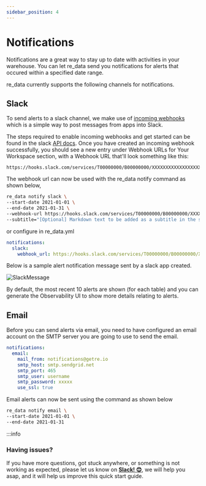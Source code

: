 ```yaml
---
sidebar_position: 4
---
```


# Notifications

Notifications are a great way to stay up to date with activities in your warehouse. You can let re_data send you notifications for alerts that occured within a specified date range.

re_data currently supports the following channels for notifications.

## Slack
To send alerts to a slack channel, we make use of [incoming webhooks](https://api.slack.com/messaging/webhooks) which is a simple way to post messages from apps into Slack.

The steps required to enable incoming webhooks and get started can be found in the slack [API docs](https://api.slack.com/messaging/webhooks#enable_webhooks). Once you have created an incoming webhook successfully, you should see a new entry under Webhook URLs for Your Workspace section, with a Webhook URL that'll look something like this:
```
https://hooks.slack.com/services/T00000000/B00000000/XXXXXXXXXXXXXXXXXXXXXXXX
```

The webhook url can now be used with the re_data notify command as shown below,

```bash
re_data notify slack \
--start-date 2021-01-01 \
--end-date 2021-01-31 \
--webhook-url https://hooks.slack.com/services/T00000000/B00000000/XXXXXXXXXXXXXXXXXXXXXXXX \
--subtitle="[Optional] Markdown text to be added as a subtitle in the slack message generated"
```

or configure in re_data.yml

```yaml title="~/.re_data/re_data.yml"
notifications:
  slack:
    webhook_url: https://hooks.slack.com/services/T00000000/B00000000/XXXXXXXXXXXXXXXXXXXXXXXX
```

Below is a sample alert notification message sent by a slack app created.

![SlackMessage](/screenshots/notifications/slack_notification_message.png)

By default, the most recent 10 alerts are shown (for each table) and you can generate the Observability UI to show more details relating to alerts.

## Email

Before you can send alerts via email, you need to have configured an email account on the SMTP server you are going to use to send the email.

```yaml title="~/.re_data/re_data.yml"
notifications:
  email:
    mail_from: notifications@getre.io
    smtp_host: smtp.sendgrid.net
    smtp_port: 465
    smtp_user: username
    smtp_password: xxxxx
    use_ssl: true
```

Email alerts can now be sent using the command as shown below
```bash
re_data notify email \
--start-date 2021-01-01 \
--end-date 2021-01-31
```

:::info
### Having issues?
If you have more questions, got stuck anywhere, or something is not working as expected, please let us know on **[Slack! 😊](https://www.getre.io/slack)**, we will help you asap, and it will help us improve this quick start guide.